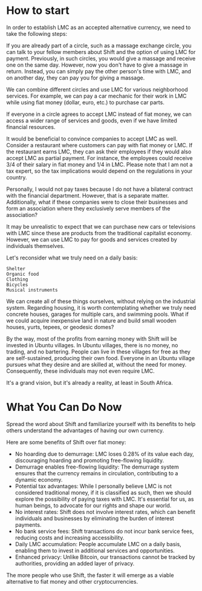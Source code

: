 # How to start
In order to establish LMC as an accepted alternative currency, we need to take the following steps:

If you are already part of a circle, such as a massage exchange circle, you can talk to your fellow members about Shift and the option of using LMC for payment. Previously, in such circles, you would give a massage and receive one on the same day. However, now you don't have to give a massage in return. Instead, you can simply pay the other person's time with LMC, and on another day, they can pay you for giving a massage.

We can combine different circles and use LMC for various neighborhood services. For example, we can pay a car mechanic for their work in LMC while using fiat money (dollar, euro, etc.) to purchase car parts.

If everyone in a circle agrees to accept LMC instead of fiat money, we can access a wider range of services and goods, even if we have limited financial resources.

It would be beneficial to convince companies to accept LMC as well. Consider a restaurant where customers can pay with fiat money or LMC. If the restaurant earns LMC, they can ask their employees if they would also accept LMC as partial payment. For instance, the employees could receive 3/4 of their salary in fiat money and 1/4 in LMC. Please note that I am not a tax expert, so the tax implications would depend on the regulations in your country.

Personally, I would not pay taxes because I do not have a bilateral contract with the financial department. However, that is a separate matter. Additionally, what if these companies were to close their businesses and form an association where they exclusively serve members of the association?

It may be unrealistic to expect that we can purchase new cars or televisions with LMC since these are products from the traditional capitalist economy. However, we can use LMC to pay for goods and services created by individuals themselves.

Let's reconsider what we truly need on a daily basis:

    Shelter
    Organic food
    Clothing
    Bicycles
    Musical instruments

We can create all of these things ourselves, without relying on the industrial system. Regarding housing, it is worth contemplating whether we truly need concrete houses, garages for multiple cars, and swimming pools. What if we could acquire inexpensive land in nature and build small wooden houses, yurts, tepees, or geodesic domes?

By the way, most of the profits from earning money with Shift will be invested in Ubuntu villages. In Ubuntu villages, there is no money, no trading, and no bartering. People can live in these villages for free as they are self-sustained, producing their own food. Everyone in an Ubuntu village pursues what they desire and are skilled at, without the need for money. Consequently, these individuals may not even require LMC.

It's a grand vision, but it's already a reality, at least in South Africa.

# What You Can Do Now

Spread the word about Shift and familiarize yourself with its benefits to help others understand the advantages of having our own currency.  

Here are some benefits of Shift over fiat money:

- No hoarding due to demurrage: LMC loses 0.28% of its value each day, discouraging hoarding and promoting free-flowing liquidity.
- Demurrage enables free-flowing liquidity: The demurrage system ensures that the currency remains in circulation, contributing to a dynamic economy.
- Potential tax advantages: While I personally believe LMC is not considered traditional money, if it is classified as such, then we should explore the possibility of paying taxes with LMC. It's essential for us, as human beings, to advocate for our rights and shape our world.
- No interest rates: Shift does not involve interest rates, which can benefit individuals and businesses by eliminating the burden of interest payments.
- No bank service fees: Shift transactions do not incur bank service fees, reducing costs and increasing accessibility.
- Daily LMC accumulation: People accumulate LMC on a daily basis, enabling them to invest in additional services and opportunities.
- Enhanced privacy: Unlike Bitcoin, our transactions cannot be tracked by authorities, providing an added layer of privacy.

The more people who use Shift, the faster it will emerge as a viable alternative to fiat money and other cryptocurrencies.
